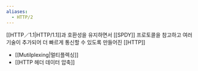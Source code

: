 ```yaml
---
aliases:
  - HTTP/2
---
```

[[HTTP／1.1|HTTP/1.1]]과 호환성을 유지하면서 [[SPDY]] 프로토콜을 참고하고 여러 기술이 추가되어 더 빠르게 통신할 수 있도록 만들어진 [[HTTP]]

- [[Mutilplexing|멀티플렉싱]]
- [[HTTP 헤더 데이터 압축]]